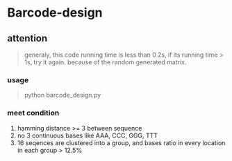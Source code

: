 # Barcode-design
## attention
> generaly, this code running time is less than 0.2s, if its running time > 1s, try it again. because of the random generated matrix.
### usage
> python barcode_design.py
### meet condition
1. hamming distance >= 3 between sequence
2. no 3 continuous bases like AAA, CCC, GGG, TTT
3. 16 seqences are clustered into a group, and bases ratio in every location in each group > 12.5%  
